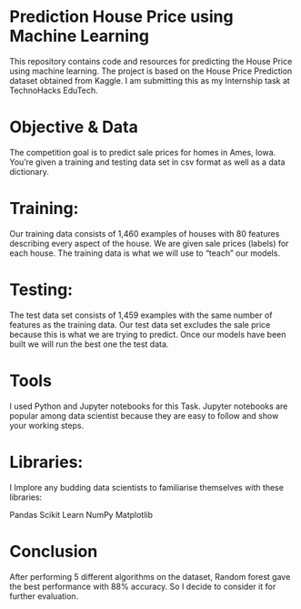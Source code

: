 # Prediction House Price using Machine Learning
This repository contains code and resources for predicting the House Price using machine learning. The project is based on the House Price Prediction dataset obtained from Kaggle. I am submitting this as my Internship task at TechnoHacks EduTech.

# Objective & Data
The competition goal is to predict sale prices for homes in Ames, Iowa. You’re given a training and testing data set in csv format as well as a data dictionary.
# Training: 
Our training data consists of 1,460 examples of houses with 80 features describing every aspect of the house. We are given sale prices (labels) for each house. The training data is what we will use to “teach” our models.
# Testing: 
The test data set consists of 1,459 examples with the same number of features as the training data. Our test data set excludes the sale price because this is what we are trying to predict. Once our models have been built we will run the best one the test data.

# Tools
I used Python and Jupyter notebooks for this Task. Jupyter notebooks are popular among data scientist because they are easy to follow and show your working steps.

# Libraries: 
I Implore any budding data scientists to familiarise themselves with these libraries:

Pandas 
Scikit Learn
NumPy
Matplotlib

# Conclusion
After performing 5 different algorithms on the dataset, Random forest gave the best performance with 88% accuracy. So I decide to consider it for further evaluation.



